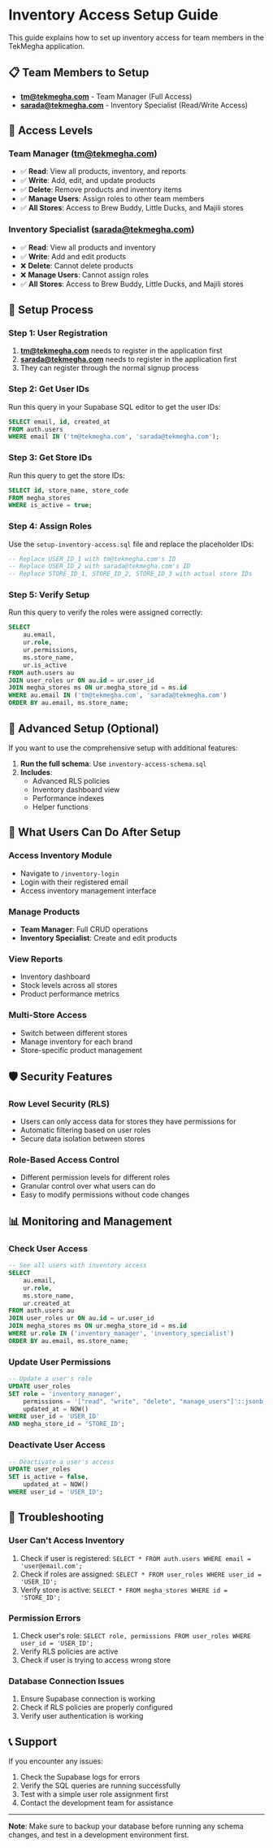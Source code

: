 # Inventory Access Setup Guide

This guide explains how to set up inventory access for team members in the TekMegha application.

## 📋 **Team Members to Setup**

- **tm@tekmegha.com** - Team Manager (Full Access)
- **sarada@tekmegha.com** - Inventory Specialist (Read/Write Access)

## 🔐 **Access Levels**

### **Team Manager (tm@tekmegha.com)**
- ✅ **Read**: View all products, inventory, and reports
- ✅ **Write**: Add, edit, and update products
- ✅ **Delete**: Remove products and inventory items
- ✅ **Manage Users**: Assign roles to other team members
- ✅ **All Stores**: Access to Brew Buddy, Little Ducks, and Majili stores

### **Inventory Specialist (sarada@tekmegha.com)**
- ✅ **Read**: View all products and inventory
- ✅ **Write**: Add and edit products
- ❌ **Delete**: Cannot delete products
- ❌ **Manage Users**: Cannot assign roles
- ✅ **All Stores**: Access to Brew Buddy, Little Ducks, and Majili stores

## 🚀 **Setup Process**

### **Step 1: User Registration**
1. **tm@tekmegha.com** needs to register in the application first
2. **sarada@tekmegha.com** needs to register in the application first
3. They can register through the normal signup process

### **Step 2: Get User IDs**
Run this query in your Supabase SQL editor to get the user IDs:

```sql
SELECT email, id, created_at 
FROM auth.users 
WHERE email IN ('tm@tekmegha.com', 'sarada@tekmegha.com');
```

### **Step 3: Get Store IDs**
Run this query to get the store IDs:

```sql
SELECT id, store_name, store_code 
FROM megha_stores 
WHERE is_active = true;
```

### **Step 4: Assign Roles**
Use the `setup-inventory-access.sql` file and replace the placeholder IDs:

```sql
-- Replace USER_ID_1 with tm@tekmegha.com's ID
-- Replace USER_ID_2 with sarada@tekmegha.com's ID
-- Replace STORE_ID_1, STORE_ID_2, STORE_ID_3 with actual store IDs
```

### **Step 5: Verify Setup**
Run this query to verify the roles were assigned correctly:

```sql
SELECT 
    au.email,
    ur.role,
    ur.permissions,
    ms.store_name,
    ur.is_active
FROM auth.users au
JOIN user_roles ur ON au.id = ur.user_id
JOIN megha_stores ms ON ur.megha_store_id = ms.id
WHERE au.email IN ('tm@tekmegha.com', 'sarada@tekmegha.com')
ORDER BY au.email, ms.store_name;
```

## 🔧 **Advanced Setup (Optional)**

If you want to use the comprehensive setup with additional features:

1. **Run the full schema**: Use `inventory-access-schema.sql`
2. **Includes**: 
   - Advanced RLS policies
   - Inventory dashboard view
   - Performance indexes
   - Helper functions

## 🎯 **What Users Can Do After Setup**

### **Access Inventory Module**
- Navigate to `/inventory-login`
- Login with their registered email
- Access inventory management interface

### **Manage Products**
- **Team Manager**: Full CRUD operations
- **Inventory Specialist**: Create and edit products

### **View Reports**
- Inventory dashboard
- Stock levels across all stores
- Product performance metrics

### **Multi-Store Access**
- Switch between different stores
- Manage inventory for each brand
- Store-specific product management

## 🛡️ **Security Features**

### **Row Level Security (RLS)**
- Users can only access data for stores they have permissions for
- Automatic filtering based on user roles
- Secure data isolation between stores

### **Role-Based Access Control**
- Different permission levels for different roles
- Granular control over what users can do
- Easy to modify permissions without code changes

## 📊 **Monitoring and Management**

### **Check User Access**
```sql
-- See all users with inventory access
SELECT 
    au.email,
    ur.role,
    ms.store_name,
    ur.created_at
FROM auth.users au
JOIN user_roles ur ON au.id = ur.user_id
JOIN megha_stores ms ON ur.megha_store_id = ms.id
WHERE ur.role IN ('inventory_manager', 'inventory_specialist')
ORDER BY au.email, ms.store_name;
```

### **Update User Permissions**
```sql
-- Update a user's role
UPDATE user_roles 
SET role = 'inventory_manager', 
    permissions = '["read", "write", "delete", "manage_users"]'::jsonb,
    updated_at = NOW()
WHERE user_id = 'USER_ID' 
AND megha_store_id = 'STORE_ID';
```

### **Deactivate User Access**
```sql
-- Deactivate a user's access
UPDATE user_roles 
SET is_active = false, 
    updated_at = NOW()
WHERE user_id = 'USER_ID';
```

## 🚨 **Troubleshooting**

### **User Can't Access Inventory**
1. Check if user is registered: `SELECT * FROM auth.users WHERE email = 'user@email.com';`
2. Check if roles are assigned: `SELECT * FROM user_roles WHERE user_id = 'USER_ID';`
3. Verify store is active: `SELECT * FROM megha_stores WHERE id = 'STORE_ID';`

### **Permission Errors**
1. Check user's role: `SELECT role, permissions FROM user_roles WHERE user_id = 'USER_ID';`
2. Verify RLS policies are active
3. Check if user is trying to access wrong store

### **Database Connection Issues**
1. Ensure Supabase connection is working
2. Check if RLS policies are properly configured
3. Verify user authentication is working

## 📞 **Support**

If you encounter any issues:
1. Check the Supabase logs for errors
2. Verify the SQL queries are running successfully
3. Test with a simple user role assignment first
4. Contact the development team for assistance

---

**Note**: Make sure to backup your database before running any schema changes, and test in a development environment first.
